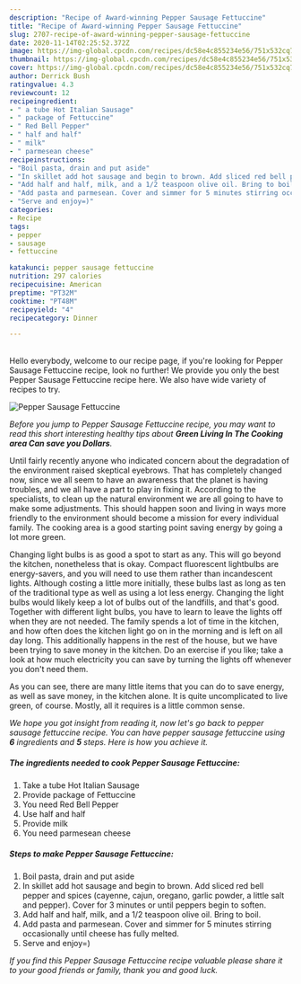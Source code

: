 ```yaml
---
description: "Recipe of Award-winning Pepper Sausage Fettuccine"
title: "Recipe of Award-winning Pepper Sausage Fettuccine"
slug: 2707-recipe-of-award-winning-pepper-sausage-fettuccine
date: 2020-11-14T02:25:52.372Z
image: https://img-global.cpcdn.com/recipes/dc58e4c855234e56/751x532cq70/pepper-sausage-fettuccine-recipe-main-photo.jpg
thumbnail: https://img-global.cpcdn.com/recipes/dc58e4c855234e56/751x532cq70/pepper-sausage-fettuccine-recipe-main-photo.jpg
cover: https://img-global.cpcdn.com/recipes/dc58e4c855234e56/751x532cq70/pepper-sausage-fettuccine-recipe-main-photo.jpg
author: Derrick Bush
ratingvalue: 4.3
reviewcount: 12
recipeingredient:
- " a tube Hot Italian Sausage"
- " package of Fettuccine"
- " Red Bell Pepper"
- " half and half"
- " milk"
- " parmesean cheese"
recipeinstructions:
- "Boil pasta, drain and put aside"
- "In skillet add hot sausage and begin to brown. Add sliced red bell pepper and spices (cayenne, cajun, oregano, garlic powder, a little salt and pepper). Cover for 3 minutes or until peppers begin to soften."
- "Add half and half, milk, and a 1/2 teaspoon olive oil. Bring to boil."
- "Add pasta and parmesean. Cover and simmer for 5 minutes stirring occasionally until cheese has fully melted."
- "Serve and enjoy=)"
categories:
- Recipe
tags:
- pepper
- sausage
- fettuccine

katakunci: pepper sausage fettuccine 
nutrition: 297 calories
recipecuisine: American
preptime: "PT32M"
cooktime: "PT48M"
recipeyield: "4"
recipecategory: Dinner

---
```

<br>
Hello everybody, welcome to our recipe page, if you're looking for Pepper Sausage Fettuccine recipe, look no further! We provide you only the best Pepper Sausage Fettuccine recipe here. We also have wide variety of recipes to try.
<br>


![Pepper Sausage Fettuccine](https://img-global.cpcdn.com/recipes/dc58e4c855234e56/751x532cq70/pepper-sausage-fettuccine-recipe-main-photo.jpg)

<i>Before you jump to Pepper Sausage Fettuccine recipe, you may want to read this short interesting healthy tips about 
<strong>Green Living In The Cooking area Can save you Dollars</strong>.</i>
</br>

Until fairly recently anyone who indicated concern about the degradation of the environment raised skeptical eyebrows. That has completely changed now, since we all seem to have an awareness that the planet is having troubles, and we all have a part to play in fixing it. According to the specialists, to clean up the natural environment we are all going to have to make some adjustments. This should happen soon and living in ways more friendly to the environment should become a mission for every individual family. The cooking area is a good starting point saving energy by going a lot more green.

Changing light bulbs is as good a spot to start as any. This will go beyond the kitchen, nonetheless that is okay. Compact fluorescent lightbulbs are energy-savers, and you will need to use them rather than incandescent lights. Although costing a little more initially, these bulbs last as long as ten of the traditional type as well as using a lot less energy. Changing the light bulbs would likely keep a lot of bulbs out of the landfills, and that's good. Together with different light bulbs, you have to learn to leave the lights off when they are not needed. The family spends a lot of time in the kitchen, and how often does the kitchen light go on in the morning and is left on all day long. This additionally happens in the rest of the house, but we have been trying to save money in the kitchen. Do an exercise if you like; take a look at how much electricity you can save by turning the lights off whenever you don't need them.

As you can see, there are many little items that you can do to save energy, as well as save money, in the kitchen alone. It is quite uncomplicated to live green, of course. Mostly, all it requires is a little common sense.


<i>We hope you got insight from reading it, now let's go back to pepper sausage fettuccine recipe. You can have pepper sausage fettuccine using <strong>6</strong> ingredients and <strong>5</strong> steps. Here is how you achieve it.
</i>

##### The ingredients needed to cook Pepper Sausage Fettuccine:

1. Take  a tube Hot Italian Sausage
1. Provide  package of Fettuccine
1. You need  Red Bell Pepper
1. Use  half and half
1. Provide  milk
1. You need  parmesean cheese


##### Steps to make Pepper Sausage Fettuccine:

1. Boil pasta, drain and put aside
1. In skillet add hot sausage and begin to brown. Add sliced red bell pepper and spices (cayenne, cajun, oregano, garlic powder, a little salt and pepper). Cover for 3 minutes or until peppers begin to soften.
1. Add half and half, milk, and a 1/2 teaspoon olive oil. Bring to boil.
1. Add pasta and parmesean. Cover and simmer for 5 minutes stirring occasionally until cheese has fully melted.
1. Serve and enjoy=)


<i>If you find this Pepper Sausage Fettuccine recipe valuable please share it to your good friends or family, thank you and good luck.</i>
